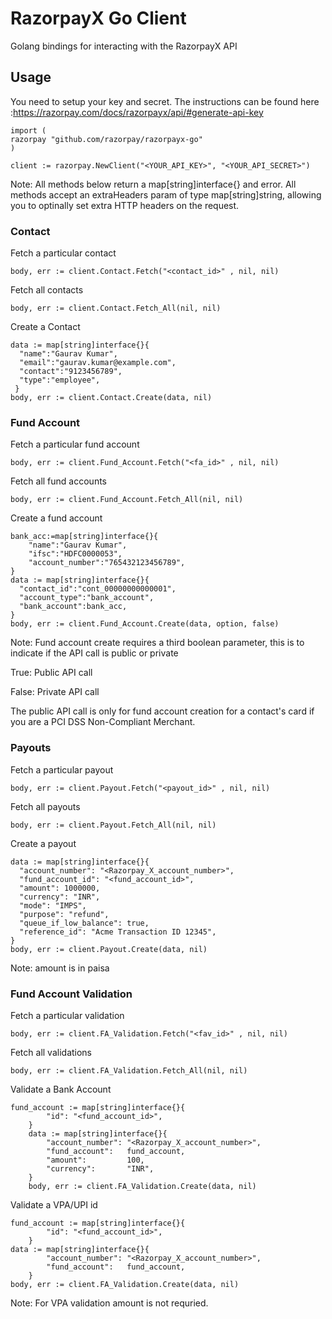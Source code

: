 # RazorpayX Go Client 

Golang bindings for interacting with the RazorpayX API


## Usage

You need to setup your key and secret. The instructions can be found here :https://razorpay.com/docs/razorpayx/api/#generate-api-key


```
import (
razorpay "github.com/razorpay/razorpayx-go"
)

client := razorpay.NewClient("<YOUR_API_KEY>", "<YOUR_API_SECRET>")
```
Note: All methods below return a map[string]interface{} and error. All methods accept an extraHeaders param of type map[string]string, allowing you to optinally set extra HTTP headers on the request.

### Contact

Fetch a particular contact
```
body, err := client.Contact.Fetch("<contact_id>" , nil, nil)
```
Fetch all contacts
```
body, err := client.Contact.Fetch_All(nil, nil)
```
Create a Contact
```
data := map[string]interface{}{
  "name":"Gaurav Kumar",
  "email":"gaurav.kumar@example.com",
  "contact":"9123456789",
  "type":"employee",
 }
body, err := client.Contact.Create(data, nil)
```

### Fund Account

Fetch a particular fund account
```
body, err := client.Fund_Account.Fetch("<fa_id>" , nil, nil)
```
Fetch all fund accounts
```
body, err := client.Fund_Account.Fetch_All(nil, nil)
```
Create a fund account
```
bank_acc:=map[string]interface{}{
    "name":"Gaurav Kumar",
    "ifsc":"HDFC0000053",
    "account_number":"765432123456789",
}
data := map[string]interface{}{
  "contact_id":"cont_00000000000001",
  "account_type":"bank_account",
  "bank_account":bank_acc,
}
body, err := client.Fund_Account.Create(data, option, false)
```
Note: Fund account create requires a third boolean parameter, this is to indicate if the API call is public or private

True: Public API call

False: Private API call

The public API call is only for fund account creation for a contact's card if you are a PCI DSS Non-Compliant Merchant.


### Payouts

Fetch a particular payout
 ```
body, err := client.Payout.Fetch("<payout_id>" , nil, nil)
```
Fetch all payouts
```
body, err := client.Payout.Fetch_All(nil, nil)
```
Create a payout
```
data := map[string]interface{}{
  "account_number": "<Razorpay_X_account_number>",
  "fund_account_id": "<fund_account_id>",
  "amount": 1000000,
  "currency": "INR",
  "mode": "IMPS",
  "purpose": "refund",
  "queue_if_low_balance": true,
  "reference_id": "Acme Transaction ID 12345",
}
body, err := client.Payout.Create(data, nil)
```
Note: amount is in paisa


### Fund Account Validation

Fetch a particular validation
 ```
body, err := client.FA_Validation.Fetch("<fav_id>" , nil, nil)
```
Fetch all validations
```
body, err := client.FA_Validation.Fetch_All(nil, nil)
```

Validate a Bank Account
```
fund_account := map[string]interface{}{
		"id": "<fund_account_id>",
	}
	data := map[string]interface{}{
		"account_number": "<Razorpay_X_account_number>",
		"fund_account":   fund_account,
		"amount":         100,
		"currency":       "INR",
	}
	body, err := client.FA_Validation.Create(data, nil)
```
Validate a VPA/UPI id
```
fund_account := map[string]interface{}{
		"id": "<fund_account_id>",
	}
data := map[string]interface{}{
		"account_number": "<Razorpay_X_account_number>",
		"fund_account":   fund_account,
    }
body, err := client.FA_Validation.Create(data, nil)
```
Note: For VPA validation amount is not requried.
